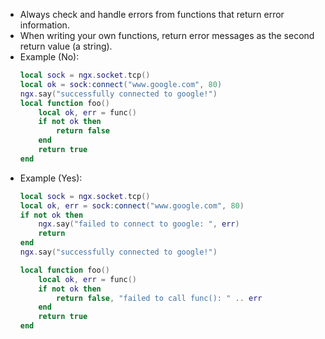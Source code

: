 - Always check and handle errors from functions that return error information.
- When writing your own functions, return error messages as the second return value (a string).
- Example (No):
  ```lua
  local sock = ngx.socket.tcp()
  local ok = sock:connect("www.google.com", 80)
  ngx.say("successfully connected to google!")
  local function foo()
      local ok, err = func()
      if not ok then
          return false
      end
      return true
  end
  ```
- Example (Yes):
  ```lua
  local sock = ngx.socket.tcp()
  local ok, err = sock:connect("www.google.com", 80)
  if not ok then
      ngx.say("failed to connect to google: ", err)
      return
  end
  ngx.say("successfully connected to google!")

  local function foo()
      local ok, err = func()
      if not ok then
          return false, "failed to call func(): " .. err
      end
      return true
  end
  ```
